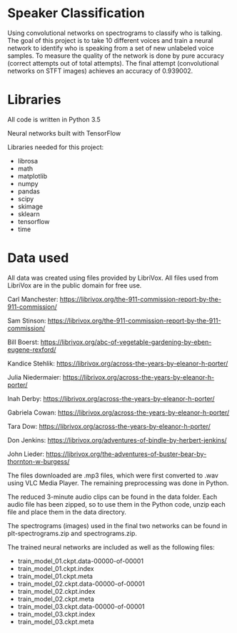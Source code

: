 # Speaker Classification
Using convolutional networks on spectrograms to classify who is talking.
The goal of this project is to take 10 different voices and train a neural network to identify who is speaking from a set of new unlabeled voice samples. To measure the quality of the network is done by pure accuracy (correct attempts out of total attempts). The final attempt (convolutional networks on STFT images) achieves an accuracy of 0.939002.

# Libraries
All code is written in Python 3.5

Neural networks built with TensorFlow

Libraries needed for this project:

- librosa
- math
- matplotlib
- numpy
- pandas
- scipy
- skimage
- sklearn
- tensorflow
- time

# Data used
All data was created using files provided by LibriVox. All files used from LibriVox are in the public domain for free use.

Carl Manchester: https://librivox.org/the-911-commission-report-by-the-911-commission/

Sam Stinson: https://librivox.org/the-911-commission-report-by-the-911-commission/

Bill Boerst: https://librivox.org/abc-of-vegetable-gardening-by-eben-eugene-rexford/

Kandice Stehlik: https://librivox.org/across-the-years-by-eleanor-h-porter/

Julia Niedermaier: https://librivox.org/across-the-years-by-eleanor-h-porter/

Inah Derby: https://librivox.org/across-the-years-by-eleanor-h-porter/

Gabriela Cowan: https://librivox.org/across-the-years-by-eleanor-h-porter/

Tara Dow: https://librivox.org/across-the-years-by-eleanor-h-porter/

Don Jenkins: https://librivox.org/adventures-of-bindle-by-herbert-jenkins/

John Lieder: https://librivox.org/the-adventures-of-buster-bear-by-thornton-w-burgess/

The files downloaded are .mp3 files, which were first converted to .wav using VLC Media Player. The remaining preprocessing was done in Python.

The reduced 3-minute audio clips can be found in the data folder. Each audio file has been zipped, so to use them in the Python code, unzip each file and place them in the data directory.

The spectrograms (images) used in the final two networks can be found in plt-spectrograms.zip and spectrograms.zip.

The trained neural networks are included as well as the following files:

- train_model_01.ckpt.data-00000-of-00001
- train_model_01.ckpt.index
- train_model_01.ckpt.meta
- train_model_02.ckpt.data-00000-of-00001
- train_model_02.ckpt.index
- train_model_02.ckpt.meta
- train_model_03.ckpt.data-00000-of-00001
- train_model_03.ckpt.index
- train_model_03.ckpt.meta
